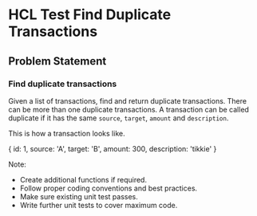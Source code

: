 # HCL Test Find Duplicate Transactions


## Problem Statement

### Find duplicate transactions

Given a list of transactions, find and return duplicate transactions. There can be more than one duplicate transactions.
A transaction can be called duplicate if it has the same `source`, `target`, `amount` and `description`.

This is how a transaction looks like.

{
  id: 1,
  source: 'A',
  target: 'B',
  amount: 300,
  description: 'tikkie'
}

Note:
- Create additional functions if required.
- Follow proper coding conventions and best practices.
- Make sure existing unit test passes.
- Write further unit tests to cover maximum code.
